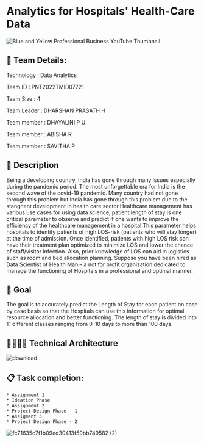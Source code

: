 # Analytics for Hospitals' Health-Care Data

![Blue and Yellow Professional Business YouTube Thumbnail](https://user-images.githubusercontent.com/58679563/193588436-ec912121-3b43-436e-917e-098230e351ee.jpg)
## 🏃 Team Details:
Technology : Data Analytics

Team ID : PNT2022TMID07721

Team Size : 4

Team Leader : DHARSHAN PRASATH H

Team member : DHAYALINI P U

Team member : ABISHA R

Team member : SAVITHA P


## :hospital: Description 
Being a developing country, India has gone through many issues especially during the pandemic period. The most unforgettable era for India is the second wave of the covid-19 pandemic. Many country had not gone through this problem but India has gone through this problem due to the stangnent development in health care sector.Healthcare management has various use cases for using data science, patient length of stay is one critical parameter to observe and predict if one wants to improve the efficiency of the healthcare management in a hospital.This parameter helps hospitals to identify patients of high LOS-risk (patients who will stay longer) at the time of admission. Once identified, patients with high LOS risk can have their treatment plan optimized to minimize LOS and lower the chance of staff/visitor infection. Also, prior knowledge of LOS can aid in logistics such as room and bed allocation planning. Suppose you have been hired as Data Scientist of Health Man – a not for profit organization dedicated to manage the functioning of Hospitals in a professional and optimal manner.


## :dizzy: Goal 
The goal is to accurately predict the Length of Stay for each patient on case by case basis so that the Hospitals can use this information for optimal resource allocation and better functioning. The length of stay is divided into 11 different classes ranging from 0-10 days to more than 100 days.

## 👨‍💻👩‍💻 Technical Architecture 
![download](https://user-images.githubusercontent.com/58679563/193767926-f439710b-8ffc-4722-9f7f-a3e53e8009bd.png)


## 📋 Task completion:
    * Assignment 1
    * Ideation Phase
    * Assignment 2
    * Project Design Phase - 1 
    * Assigment 3 
    * Project Design Phase - 2 
![fc71635c7f1b09ed30413f59bb749582 (2)](https://user-images.githubusercontent.com/58679563/194770407-55e7457d-fdca-4acd-bd04-015e2a9bb267.gif)
